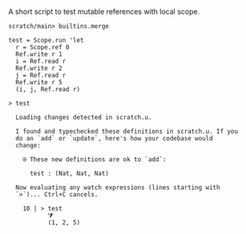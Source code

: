 A short script to test mutable references with local scope.

``` ucm :hide
scratch/main> builtins.merge
```

``` unison
test = Scope.run 'let
  r = Scope.ref 0
  Ref.write r 1
  i = Ref.read r
  Ref.write r 2
  j = Ref.read r
  Ref.write r 5
  (i, j, Ref.read r)

> test
```

``` ucm :added-by-ucm
  Loading changes detected in scratch.u.

  I found and typechecked these definitions in scratch.u. If you
  do an `add` or `update`, here's how your codebase would
  change:
  
    ⍟ These new definitions are ok to `add`:
    
      test : (Nat, Nat, Nat)
  
  Now evaluating any watch expressions (lines starting with
  `>`)... Ctrl+C cancels.

    10 | > test
           ⧩
           (1, 2, 5)

```
